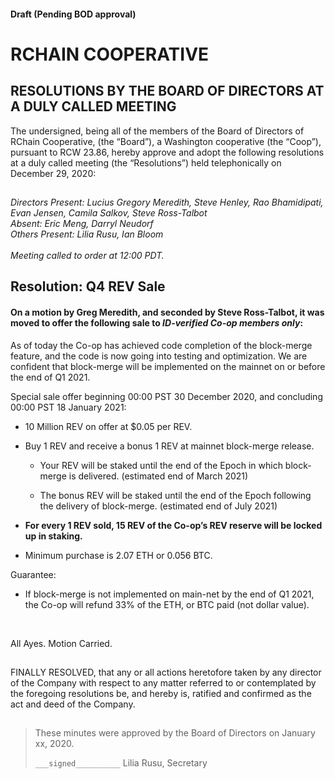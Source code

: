 #### Draft (Pending BOD approval)
<!--Markdown rendering of [2020/12-29/20201229-DocuSign.pdf](/2020/12-01/20201229-DocuSign.pdf)-->

##

# RCHAIN COOPERATIVE

## RESOLUTIONS BY THE BOARD OF DIRECTORS AT A DULY CALLED MEETING
The undersigned, being all of the members of the Board of Directors of RChain Cooperative, (the “Board”), a Washington cooperative (the “Coop”), pursuant to RCW 23.86, hereby approve and adopt the following resolutions at a duly called meeting (the “Resolutions”) held telephonically on December 29, 2020:

##

*Directors Present:  Lucius Gregory Meredith, Steve Henley, Rao Bhamidipati, Evan Jensen, Camila Salkov, Steve Ross-Talbot* \
*Absent: Eric Meng, Darryl Neudorf* \
*Others Present:  Lilia Rusu, Ian Bloom* \
\
*Meeting called to order at 12:00 PDT.*

##

## Resolution: Q4 REV Sale

#### On a motion by Greg Meredith, and seconded by Steve Ross-Talbot, it was moved to offer the following sale to *ID-verified Co-op members only*:

As of today the Co-op has achieved code completion of the block-merge feature, and the code is now going into testing and optimization. We are confident that block-merge will be implemented on the mainnet on or before the end of Q1 2021.

Special sale offer beginning 00:00 PST 30 December 2020, and concluding 00:00 PST 18 January 2021:

-   10 Million REV on offer at $0.05 per REV.
    
-   Buy 1 REV and receive a bonus 1 REV at mainnet block-merge release. 

    -   Your REV will be staked until the end of the Epoch in which block-merge is delivered. (estimated end of March 2021)
    
    -   The bonus REV will be staked until the end of the Epoch following the delivery of block-merge. (estimated end of July 2021)

-   **For every 1 REV sold, 15 REV of the Co-op’s REV reserve will be locked up in staking.**
    
-   Minimum purchase is 2.07 ETH or 0.056 BTC.

Guarantee:

- If block-merge is not implemented on main-net by the end of Q1 2021, the Co-op will refund 33% of the ETH, or BTC paid (not dollar value).

<br/>

All Ayes. Motion Carried.

##

FINALLY RESOLVED, that any or all actions heretofore taken by any director of the Company with respect to any matter referred to or contemplated by the foregoing resolutions be, and hereby is, ratified and confirmed as the act and deed of the Company.

##

>These minutes were approved by the Board of Directors on January xx, 2020.
>
> `___signed__________`
> Lilia Rusu, Secretary
